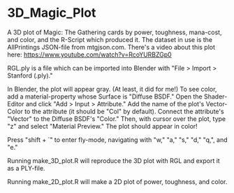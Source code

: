 # 3D_Magic_Plot
A 3D plot of Magic: The Gathering cards by power, toughness, mana-cost, and color, and the R-Script which produced it.
The dataset in use is the AllPrintings JSON-file from mtgjson.com.
There's a video about this plot here: https://www.youtube.com/watch?v=RcoYURBZGp0

RGL.ply is a file which can be imported into Blender with "File > Import > Stanford (.ply)."

In Blender, the plot will appear gray. (At least, it did for me!) 
To see color, add a material-property whose Surface is "Diffuse BSDF."
Open the Shader-Editor and click "Add > Input > Attribute."
Add the name of the plot's Vector-Color to the attribute (it should be "Col" by default).
Connect the attribute's "Vector" to the Diffuse BSDF's "Color."
Then, with cursor over the plot, type "z" and select "Material Preview." The plot should appear in color!

Press "shift + \`" to enter fly-mode, navigating with "w," "a," "s," "d," "q,", and "e." 

Running make_3D_plot.R will reproduce the 3D plot with RGL and export it as a PLY-file.

Running make_2D_plot.R will make a 2D plot of power, toughness, and color. 

